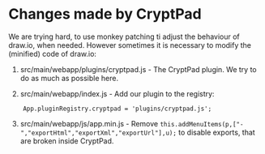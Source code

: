 # Changes made by CryptPad

We are trying hard, to use monkey patching ti adjust the behaviour of draw.io, when needed. However sometimes it is necessary to modify the (minified) code of draw.io:

1. src/main/webapp/plugins/cryptpad.js - The CryptPad plugin. We try to do as much as possible here.

2. src/main/webapp/index.js - Add our plugin to the registry:
```
    App.pluginRegistry.cryptpad = 'plugins/cryptpad.js';
```

3. src/main/webapp/js/app.min.js - Remove `this.addMenuItems(p,["-","exportHtml","exportXml","exportUrl"],u);` to disable exports, that are broken inside CryptPad.

